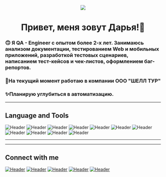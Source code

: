 <div align="center">
<img src="https://media.tenor.com/xqFAeIOa_aYAAAAC/type-computer.gif" align="center"/>
</div>  
  
# <div align="center">Привет, меня зовут Дарья!👋</div>  
### 🙃 Я  QA - Engineer с опытом более 2-х лет. Занимаюсь анализом документации, тестированием Web и мобильных приложений, разработкой тестовых сценариев, написанием тест-кейсов и чек-листов, оформлением баг-репортов. 
### 💼На текущий момент работаю в компании OOO "ШЕЛЛ ТУР"  
### ✨Планирую углубиться в автоматизацию.
____
 
   



## **Language and Tools**
![Header](https://img.shields.io/badge/Postman-090909?style=for-the-badge&logo=postman&logoColor=f76935)
![Header](https://img.shields.io/badge/Swagger-090909?style=for-the-badge&logo=swagger&logoColor=7ede2b)
![Header](https://img.shields.io/badge/Git-090909?style=for-the-badge&logo=git&logoColor=8cc4d7)
![Header](https://img.shields.io/badge/Figma-090909?style=for-the-badge&logo=figma&logoColor=7d5fa6)
![Header](https://img.shields.io/badge/MySQL-090909?style=for-the-badge&logo=mysql&logoColor=00618a)
![Header](https://img.shields.io/badge/DevTools-090909?style=for-the-badge&logo=googlechrome&logoColor=FF6600)
![Header](https://img.shields.io/badge/AndroidStudio-090909?style=for-the-badge&logo=androidstudio&logoColor=3ad07d)
![Header](https://img.shields.io/badge/Qase.io-090909?style=for-the-badge&logoColor=71b556)
![Header](https://img.shields.io/badge/CharlesProxy-090909?style=for-the-badge&logo=charlesproxy&logoColor=8cc4d7)
![Header](https://img.shields.io/badge/html&css-090909?style=for-the-badge)
![Header](https://img.shields.io/badge/linux-090909?style=for-the-badge&logo=linux&logoColor=ffff00 )
___


 ___

## **Connect with me**
[![Header](https://img.shields.io/badge/Telegram-090909?style=for-the-badge&logo=telegram&logoColor=31a5db)](https://t.me/Daria_P_a)
[![Header](https://img.shields.io/badge/email-090909?style=for-the-badge&logo=mail.ru&logoColor=FF6600)](mailto:darpak1999@mail.ru)
[![Header](https://img.shields.io/badge/github-090909?style=for-the-badge&logo=github&logoColor=ffffff)](https://github.com/DariaPaksyutkina-qa)
[![Header](https://img.shields.io/badge/ВКонтакте-090909?style=for-the-badge&logo=vk&logoColor=0000ff)](https://m.vk.com/d.gbjg)
[![Header](https://img.shields.io/badge/WhatsApp-090909?style=for-the-badge&logo=WhatsApp&logoColor=008000)](https://wa.me/79068619740)


